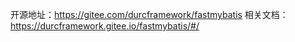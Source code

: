 
开源地址：https://gitee.com/durcframework/fastmybatis
相关文档：https://durcframework.gitee.io/fastmybatis/#/